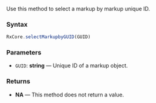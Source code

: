 Use this method to select a markup by markup unique ID.

### Syntax

```typescript
RxCore.selectMarkupbyGUID(GUID)
```

### Parameters

- `GUID`: **string** — Unique ID of a markup object.

### Returns

- **NA** — This method does not return a value.
